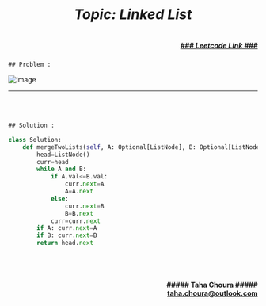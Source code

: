 
<h1 align="center";"><em> Topic: Linked List</em></h1>                  
 <h5 align="right"> <br/><a align="right" width="80" href="https://leetcode.com/problems/merge-two-sorted-lists/" target="_blank">### Leetcode Link ###</a></h5>
                                                                                                                                 
```diff
## Problem : 
```

                                                                                                                                
![image](https://user-images.githubusercontent.com/11164303/169669267-66129d39-0b2a-4088-8d7a-9ee3609c8c49.png)


-------                    

<br/><br/>
                    
```diff
## Solution :
```                           
```python
class Solution:
    def mergeTwoLists(self, A: Optional[ListNode], B: Optional[ListNode]) -> Optional[ListNode]:
        head=ListNode() 
        curr=head
        while A and B:
            if A.val<=B.val:
                curr.next=A
                A=A.next
            else:
                curr.next=B
                B=B.next
            curr=curr.next
        if A: curr.next=A
        if B: curr.next=B
        return head.next
```

<br/><br/>               
<h4 align="right">##### Taha Choura ##### <br/> <a align="right" width="100" href="#">taha.choura@outlook.com</a> </h4>                                                                                                                                                             
